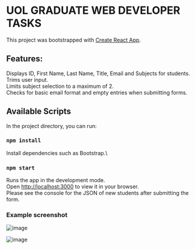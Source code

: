 # UOL GRADUATE WEB DEVELOPER TASKS

This project was bootstrapped with [Create React App](https://github.com/facebook/create-react-app).

## Features:
Displays ID, First Name, Last Name, Title, Email and Subjects for students.\
Trims user input.\
Limits subject selection to a maximum of 2.\
Checks for basic email format and empty entries when submitting forms.

## Available Scripts

In the project directory, you can run:

### `npm install`

Install dependencies such as Bootstrap.\

### `npm start`

Runs the app in the development mode.\
Open [http://localhost:3000](http://localhost:3000) to view it in your browser.\
Please see the console for the JSON of new students after submitting the form.

### Example screenshot


![image](https://github.com/627965745/uol-graduate-web/assets/25855932/85602368-72c4-46ac-a7e3-9d54f981c4bc)

![image](https://github.com/627965745/uol-graduate-web/assets/25855932/83c71438-5ff5-4176-983e-bbe1bc0c28de)

